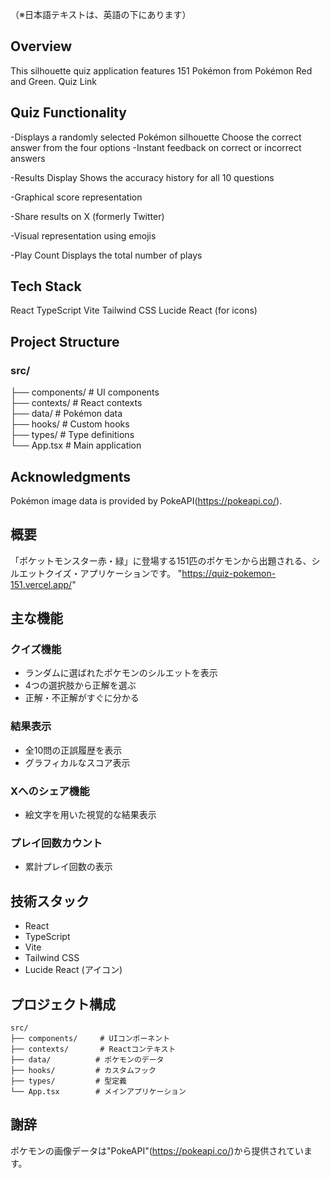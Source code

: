 （※日本語テキストは、英語の下にあります）
## Overview
This silhouette quiz application features 151 Pokémon from Pokémon Red and Green.
Quiz Link

## Quiz Functionality

-Displays a randomly selected Pokémon silhouette
Choose the correct answer from the four options
-Instant feedback on correct or incorrect answers

-Results Display
Shows the accuracy history for all 10 questions

-Graphical score representation

-Share results on X (formerly Twitter)

-Visual representation using emojis

-Play Count
Displays the total number of plays

## Tech Stack
React
TypeScript
Vite
Tailwind CSS
Lucide React (for icons)

## Project Structure

### src/
├── components/     # UI components  
├── contexts/       # React contexts  
├── data/           # Pokémon data  
├── hooks/          # Custom hooks  
├── types/          # Type definitions  
└── App.tsx         # Main application  

## Acknowledgments
Pokémon image data is provided by PokeAPI(https://pokeapi.co/).


## 概要

「ポケットモンスター赤・緑」に登場する151匹のポケモンから出題される、シルエットクイズ・アプリケーションです。
"https://quiz-pokemon-151.vercel.app/"

## 主な機能

### クイズ機能
- ランダムに選ばれたポケモンのシルエットを表示
- 4つの選択肢から正解を選ぶ
- 正解・不正解がすぐに分かる

### 結果表示
- 全10問の正誤履歴を表示
- グラフィカルなスコア表示

### Xへのシェア機能
- 絵文字を用いた視覚的な結果表示

### プレイ回数カウント
- 累計プレイ回数の表示


## 技術スタック

- React
- TypeScript
- Vite
- Tailwind CSS
- Lucide React (アイコン)


## プロジェクト構成

```
src/
├── components/     # UIコンポーネント
├── contexts/       # Reactコンテキスト
├── data/          # ポケモンのデータ
├── hooks/         # カスタムフック
├── types/         # 型定義
└── App.tsx        # メインアプリケーション
```


## 謝辞

ポケモンの画像データは"PokeAPI"(https://pokeapi.co/)から提供されています。
